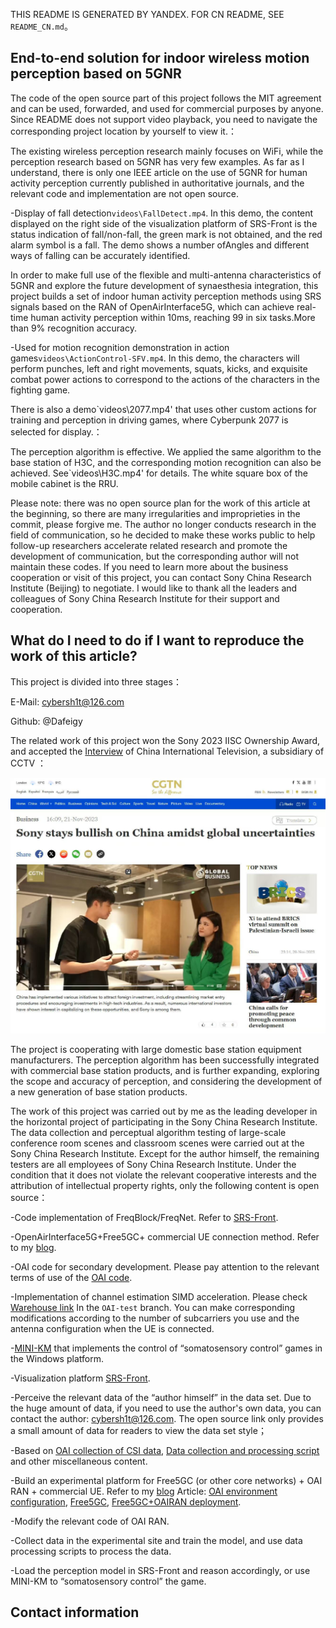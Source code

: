 THIS README IS GENERATED BY YANDEX. FOR CN README, SEE `README_CN.md`。

## End-to-end solution for indoor wireless motion perception based on 5GNR

The code of the open source part of this project follows the MIT agreement and can be used, forwarded, and used for commercial purposes by anyone. Since README does not support video playback, you need to navigate the corresponding project location by yourself to view it.：

The existing wireless perception research mainly focuses on WiFi, while the perception research based on 5GNR has very few examples. As far as I understand, there is only one IEEE article on the use of 5GNR for human activity perception currently published in authoritative journals, and the relevant code and implementation are not open source.

-Display of fall detection`videos\FallDetect.mp4`. In this demo, the content displayed on the right side of the visualization platform of SRS-Front is the status indication of fall/non-fall, the green mark is not obtained, and the red alarm symbol is a fall. The demo shows a number ofAngles and different ways of falling can be accurately identified.

In order to make full use of the flexible and multi-antenna characteristics of 5GNR and explore the future development of synaesthesia integration, this project builds a set of indoor human activity perception methods using SRS signals based on the RAN of OpenAirInterface5G, which can achieve real-time human activity perception within 10ms, reaching 99 in six tasks.More than 9% recognition accuracy.

-Used for motion recognition demonstration in action games`videos\ActionControl-SFV.mp4`. In this demo, the characters will perform punches, left and right movements, squats, kicks, and exquisite combat power actions to correspond to the actions of the characters in the fighting game.


There is also a demo`videos\2077.mp4' that uses other custom actions for training and perception in driving games, where Cyberpunk 2077 is selected for display.：

The perception algorithm is effective. We applied the same algorithm to the base station of H3C, and the corresponding motion recognition can also be achieved. See`videos\H3C.mp4' for details. The white square box of the mobile cabinet is the RRU.


Please note: there was no open source plan for the work of this article at the beginning, so there are many irregularities and improprieties in the commit, please forgive me. The author no longer conducts research in the field of communication, so he decided to make these works public to help follow-up researchers accelerate related research and promote the development of communication, but the corresponding author will not maintain these codes. If you need to learn more about the business cooperation or visit of this project, you can contact Sony China Research Institute (Beijing) to negotiate. I would like to thank all the leaders and colleagues of Sony China Research Institute for their support and cooperation.


## What do I need to do if I want to reproduce the work of this article?


This project is divided into three stages：

E-Mail: cybersh1t@126.com

Github: @Dafeigy

The related work of this project won the Sony 2023 IISC Ownership Award, and accepted the [Interview](https://news.cgtn.com/news/2023-11-21/Sony-stays-bullish-on-China-amidst-global-uncertainties-1oTehGgblBe/index.html) of China International Television, a subsidiary of CCTV ：

![Interviewed by CGTN](/imgs/interview.jpg)

The project is cooperating with large domestic base station equipment manufacturers. The perception algorithm has been successfully integrated with commercial base station products, and is further expanding, exploring the scope and accuracy of perception, and considering the development of a new generation of base station products.

The work of this project was carried out by me as the leading developer in the horizontal project of participating in the Sony China Research Institute. The data collection and perceptual algorithm testing of large-scale conference room scenes and classroom scenes were carried out at the Sony China Research Institute. Except for the author himself, the remaining testers are all employees of Sony China Research Institute. Under the condition that it does not violate the relevant cooperative interests and the attribution of intellectual property rights, only the following content is open source：

-Code implementation of FreqBlock/FreqNet. Refer to [SRS-Front](https://github.com/Dafeigy/FreqNet ).

-OpenAirInterface5G+Free5GC+ commercial UE connection method. Refer to my [blog](https://oai.cybercolyce.cn/).

-OAI code for secondary development. Please pay attention to the relevant terms of use of the [OAI code](https://github.com/Dafeigy/OAI-Pose ).

-Implementation of channel estimation SIMD acceleration. Please check [Warehouse link](https://github.com/Dafeigy/SIMD-Learn ) In the `OAI-test` branch. You can make corresponding modifications according to the number of subcarriers you use and the antenna configuration when the UE is connected.

-[MINI-KM](https://github.com/Dafeigy/miniKM) that implements the control of “somatosensory control” games in the Windows platform.

-Visualization platform [SRS-Front](https://github.com/Dafeigy/SRS-front ).

-Perceive the relevant data of the “author himself” in the data set. Due to the huge amount of data, if you need to use the author's own data, you can contact the author: [cybersh1t@126.com](mailto:cybersh1t@126.com). The open source link only provides a small amount of data for readers to view the data set style；

-Based on [OAI collection of CSI data](https://github.com/Dafeigy/NR_ACTION ), [Data collection and processing script](https://github.com/Dafeigy/NR-ACTION-data ) and other miscellaneous content.

-Build an experimental platform for Free5GC (or other core networks) + OAI RAN + commercial UE. Refer to my [blog](https://oai.cybercolyce.cn/) Article: [OAI environment configuration](https://oai.cybercolyce.cn/OAI-Intro-and-setup/), [Free5GC](https://oai.cybercolyce.cn/Free5GC-installation-guide/), [Free5GC+OAIRAN deployment](https://oai.cybercolyce.cn/free5gc+OAI-gNB+OAI-nrUE/).

-Modify the relevant code of OAI RAN.

-Collect data in the experimental site and train the model, and use data processing scripts to process the data.

-Load the perception model in SRS-Front and reason accordingly, or use MINI-KM to “somatosensory control” the game.

## Contact information

